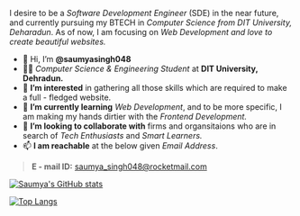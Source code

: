 I desire to be a *Software Development Engineer* (SDE) in the near future, and currently pursuing my BTECH in *Computer Science from DIT University, Deharadun*. As of now, I am focusing on *Web Development and love to create beautiful websites.*

- 👋 Hi, I’m **@saumyasingh048**
- 👨‍🎓 *Computer Science & Engineering Student* at **DIT University, Dehradun.**
- 👀 **I’m interested** in gathering all those skills which are required to make a full - fledged website.
- 🌱 **I’m currently learning** *Web Development*, and to be more specific, I am making my hands dirtier with the *Frontend Development.*
- 💞️ **I’m looking to collaborate with** firms and organsitaions who are in search of *Tech Enthusiasts* and *Smart Learners.*
- 📫 **I am reachable** at the below given *Email Address*.
> **E - mail ID:** saumya_singh048@rocketmail.com



[![Saumya's GitHub stats](https://github-readme-stats.vercel.app/api?username=saumyasingh048&show_icons=true&theme=synthwave)](https://github.com/anuraghazra/github-readme-stats)

[![Top Langs](https://github-readme-stats.vercel.app/api/top-langs/?username=saumyasingh048&theme=synthwave)](https://github.com/anuraghazra/github-readme-stats)




<!---
saumyasingh048/saumyasingh048 is a ✨ special ✨ repository because its `README.md` (this file) appears on your GitHub profile.
You can click the Preview link to take a look at your changes.
--->
